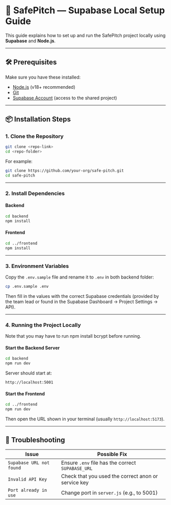 # 🧠 SafePitch — Supabase Local Setup Guide

This guide explains how to set up and run the SafePitch project locally using **Supabase** and **Node.js**.

---

## 🛠️ Prerequisites

Make sure you have these installed:

- [Node.js](https://nodejs.org/en/download/) (v18+ recommended)  
- [Git](https://git-scm.com/downloads)
- [Supabase Account](https://supabase.com) (access to the shared project)

---

## 📦 Installation Steps

### 1. Clone the Repository

```bash
git clone <repo-link>
cd <repo-folder>
```

For example:
```bash
git clone https://github.com/your-org/safe-pitch.git
cd safe-pitch
```

---

### 2. Install Dependencies

#### Backend
```bash
cd backend
npm install
```

#### Frontend
```bash
cd ../frontend
npm install
```

---

### 3. Environment Variables

Copy the `.env.sample` file and rename it to `.env` in both backend folder:

```bash
cp .env.sample .env
```

Then fill in the values with the correct Supabase credentials (provided by the team lead or found in the Supabase Dashboard → Project Settings → API).

---

### 4. Running the Project Locally

Note that you may have to run npm install bcrypt before running.

#### Start the Backend Server
```bash
cd backend
npm run dev
```
Server should start at:
```
http://localhost:5001
```

#### Start the Frontend
```bash
cd ../frontend
npm run dev
```
Then open the URL shown in your terminal (usually `http://localhost:5173`).

---


## 🧠 Troubleshooting

| Issue | Possible Fix |
|-------|---------------|
| `Supabase URL not found` | Ensure `.env` file has the correct `SUPABASE_URL` |
| `Invalid API Key` | Check that you used the correct anon or service key |
| `Port already in use` | Change port in `server.js` (e.g., to 5001) |

